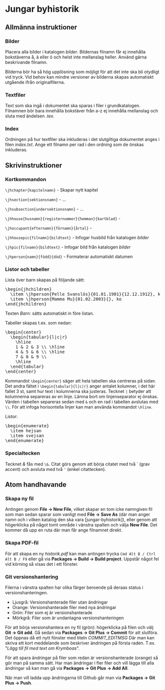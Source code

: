 # Jungar byhistorik

## Allmänna instruktioner

### Bilder

Placera alla bilder i katalogen *bilder*. Bildernas filnamn får ej innehålla bokstäverna å, ä eller ö och helst inte mellanslag heller. Använd gärna beskrivande filnamn.

Bilderna bör ha så hög upplösning som möjligt för att det inte ska bli otydligt vid tryck. Vid behov kan mindre versioner av bilderna skapas automatiskt utgående ifrån originalfilerna.


### Textfiler

Text som ska ingå i dokumentet ska sparas i filer i grundkatalogen. Filnamnen bör bara innehålla bokstäver från a-z ej innehålla mellanslag och sluta med ändelsen *.tex*.

### Index

Ordningen på hur textfiler ska inkluderas i det slutgiltiga dokumentet anges i filen *index.txt*. Ange ett filnamn per rad i den ordning som de önskas inkluderas.


## Skrivinstruktioner


### Kortkommandon

`\jhchapter{kapitelnamn}` - Skapar nytt kapitel

`\jhsection{sektionsnamn}` - …

`\jhsubsection{undersektionsnamn}` - …

`\jhhouse{husnamn}{registernummer}{hemman}{kartblad}` -

`\jhoccupant{efternamn}{förnamn}{årtal}` -

`\jhhousepic{filnamn}{bildtext}` - Infogar husbild från katalogen *bilder*

`\jhpic{filnamn}{bildtext}` - Infogar bild från katalogen *bilder*

`\jhperson{namn}{född}{död}` - Formaterar automatiskt datumen


### Listor och tabeller

Lista över barn skapas på följande sätt:

<pre>
\begin{jhchildren}
  \item \jhperson{Pelle Svanslös}{01.01.1901}{12.12.1912}, katt
  \item \jhperson{Mamma Mu}{01.02.2003}{}, ko
\end{jhchildren}</pre>

Texten *Barn:* sätts automatiskt in före listan.

Tabeller skapas t.ex. som nedan:

<pre>
\begin{center}
  \begin{tabular}{l|c|r}
    \hline
    1 & 2 & 3 \\ \hline
    4 & 5 & 6 \\ \hline
    7 & 8 & 9 \\
    \hline
  \end{tabular}
\end{center}</pre>

Kommandot `\begin{center}` säger att hela tabellen ska centreras på sidan. Det andra fältet i `\begin{tabular}{l|c|r}` anger antalet kolumner, i det här fallet 3 st, samt hur text i kolumnerna ska justeras. Tecknet `|` betyder att kolumnerna separeras av en linje. Lämna bort om linjenseparator ej önskas. Värden i tabellen separeras sedan med `&` och en rad i tabellen avslutas med `\\`. För att infoga horisontella linjer kan man använda kommandot `\hline`.

Listor:

<pre>
\begin{enumerate}
  \item hejsan
  \item svejsan
\end{enumerate}</pre>


### Specialtecken

Tecknet *&* fås med `\&`. Citat görs genom att börja citatet med två \`  (grav accent) och avsluta med två `'` (enkel citattecken).

## Atom handhavande

### Skapa ny fil

Antingen genom **File -> New File**, vilket skapar en tom icke namngiven fil som man sedan sparar som vanligt med **File -> Save As** (där man anger namn och i vilken katalog den ska vara [jungar-byhistorik]), eller genom att högerklicka på något tomt område i vänstra spalten och välja **New File**. Det kommer då upp en ruta där man får ange filnamnet direkt.

### Skapa PDF-fil

För att skapa en ny *historik.pdf* kan man antingen trycka `Cmd Alt B / Ctrl Alt B / F9` eller gå via **Packages -> Build -> Build project**. Uppstår något fel vid körning så visas det i ett fönster.

### Git versionshantering

Filerna i vänstra spalten har olika färger beroende på deraas status i versionshanteringen.

- Ljusgrå: Versionshanterade filer utan ändringar
- Orange: Versionshanterade filer med nya ändringar
- Grön: Filer som ej är versionshanterade
- Mörkgrå: Filer som är undantagna versionshanteringen

För att börja versionshantera en ny fil (grön): högerklicka på filen och välj **Git -> Git add**. Gå sedan via **Packages -> Git Plus -> Commit** för att slutföra. Det öppnas då ett nytt fönster med titeln *COMMIT_EDITMSG* Där man kan skriva ett kort meddelande som beskriver ändringen på första raden. T.ex. "*Lägg till fil med text om Krymboas*".

För att spara ändringar på filer som redan är versionshanterade (orange) så gör man på samma sätt. Har man ändringar i fler filer och vill lägga till alla ändringar så kan man gå via **Packages -> Git Plus -> Add All**.

När man vill ladda upp ändringarna till Github går man via **Packages -> Git Plus -> Push**.
